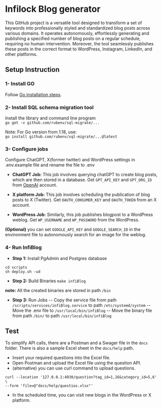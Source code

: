 # Infilock Blog generator
This GitHub project is a versatile tool designed to transform a set of keywords into professionally styled and standardized blog posts across various domains. It operates autonomously, effortlessly generating and publishing a specified number of blog posts on a regular schedule, requiring no human intervention. Moreover, the tool seamlessly publishes these posts in the correct format to WordPress, Instagram, LinkedIn, and other platforms.

## Setup Instruction

### 1- Install GO
Follow [Go installation steps](https://go.dev/doc/install).

### 2- Install SQL schema migration tool
Install the library and command line program\
```go get -v github.com/rubenv/sql-migrate/...```

Note: For Go version from 1.18, use:\
```go install github.com/rubenv/sql-migrate/...@latest```


### 3- Configure jobs
Configure ChatGPT, X(former twitter) and WordPress settings in .env.example file and rename the file to .env

- **ChatGPT Job:** This job involves querying chatGPT to create blog posts, which are then stored in a database.
Get  ```GPT_API_KEY``` and ```GPT_ORG_ID``` from [OpenAI](https://platform.openai.com/ ) account.

- **X platform Job:** This job involves scheduling the publication of blog posts to X (Twitter).
Get ```OAUTH_CONSUMER_KEY``` and ```OAUTH_TOKEN``` from an X account.

- **WordPress Job:** Similarly, this job publishes blogpost to a WordPress weblog.
Get ```WP_USERNAME``` and ```WP_PASSWORD``` from the WordPress.

**(Optional)** you can set ```GOOGLE_API_KEY``` and ```GOOGLE_SEARCH_ID``` in the environment file to autonomously search for an image for the weblog.


### 4- Run InfiBlog
- **Step 1:** Install PgAdmin and Postgres database
```shell
cd scripts
sh deploy.sh -ud
```

- **Step 2:** Build Binaries
```make infiBlog```

**note:** All the created binaries are stored in path `/bin`

- **Step 3:** Run Jobs
-- Copy the service file from path `/scripts/services/infiBlog.service` to path `/etc/systemd/system`
-- Move the .env file to `/usr/local/bin/infiBlog`
-- Move the binary file from path `/bin/` to path `/usr/local/bin/infiBlog`


## Test
To simplify API calls, there are a Postman and a Swager file in the `docs` folder. There is also a sample Excel sheet in the `docs/help` path.
- Insert your required questions into the Excel file.
- Open Postman and upload the Excel file using the question API.
- (alternative) you can use curl command to upload questions.
```shell
curl --location '127.0.0.1:4030/question?tag_id=1,16&category_id=5,6' \
--form 'file=@"docs/help/questios.xlsx"'
```

- In the scheduled time, you can visit new blogs in the WordPress or X platform.